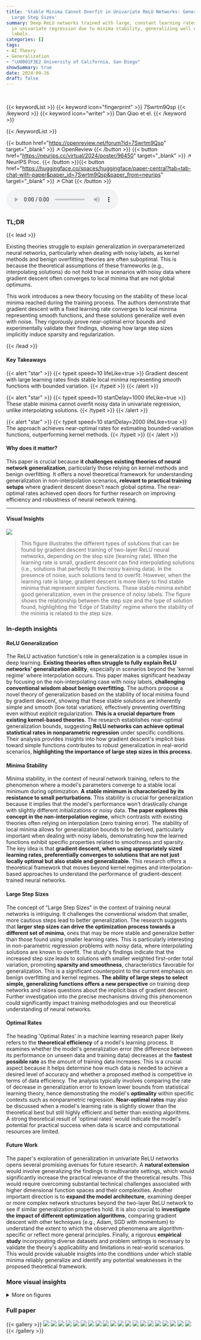 ```yaml
---
title: 'Stable Minima Cannot Overfit in Univariate ReLU Networks: Generalization by
  Large Step Sizes'
summary: Deep ReLU networks trained with large, constant learning rates avoid overfitting
  in univariate regression due to minima stability, generalizing well even with noisy
  labels.
categories: []
tags:
- AI Theory
- Generalization
- "\U0001F3E2 University of California, San Diego"
showSummary: true
date: 2024-09-26
draft: false
---
```


<br>

{{< keywordList >}}
{{< keyword icon="fingerprint" >}} 7Swrtm9Qsp {{< /keyword >}}
{{< keyword icon="writer" >}} Dan Qiao et el. {{< /keyword >}}
 
{{< /keywordList >}}

{{< button href="https://openreview.net/forum?id=7Swrtm9Qsp" target="_blank" >}}
↗ OpenReview
{{< /button >}}
{{< button href="https://neurips.cc/virtual/2024/poster/96450" target="_blank" >}}
↗ NeurIPS Proc.
{{< /button >}}{{< button href="https://huggingface.co/spaces/huggingface/paper-central?tab=tab-chat-with-paper&paper_id=7Swrtm9Qsp&paper_from=neurips" target="_blank" >}}
↗ Chat
{{< /button >}}



<audio controls>
    <source src="https://ai-paper-reviewer.com/7Swrtm9Qsp/podcast.wav" type="audio/wav">
    Your browser does not support the audio element.
</audio>


### TL;DR


{{< lead >}}

Existing theories struggle to explain generalization in overparameterized neural networks, particularly when dealing with noisy labels, as kernel methods and benign overfitting theories are often suboptimal.  This is because the theoretical assumptions of these frameworks (e.g., interpolating solutions) do not hold true in scenarios with noisy data where gradient descent often converges to local minima that are not global optimums.

This work introduces a new theory focusing on the stability of these local minima reached during the training process.  The authors demonstrate that gradient descent with a fixed learning rate converges to local minima representing smooth functions, and these solutions generalize well even with noise.  They rigorously prove near-optimal error bounds and experimentally validate their findings, showing how large step sizes implicitly induce sparsity and regularization.

{{< /lead >}}


#### Key Takeaways

{{< alert "star" >}}
{{< typeit speed=10 lifeLike=true >}} Gradient descent with large learning rates finds stable local minima representing smooth functions with bounded variation. {{< /typeit >}}
{{< /alert >}}

{{< alert "star" >}}
{{< typeit speed=10 startDelay=1000 lifeLike=true >}} These stable minima cannot overfit noisy data in univariate regression, unlike interpolating solutions. {{< /typeit >}}
{{< /alert >}}

{{< alert "star" >}}
{{< typeit speed=10 startDelay=2000 lifeLike=true >}} The approach achieves near-optimal rates for estimating bounded-variation functions, outperforming kernel methods. {{< /typeit >}}
{{< /alert >}}

#### Why does it matter?
This paper is crucial because **it challenges existing theories of neural network generalization**, particularly those relying on kernel methods and benign overfitting. It offers a novel theoretical framework for understanding generalization in non-interpolation scenarios, **relevant to practical training setups** where gradient descent doesn't reach global optima.  The near-optimal rates achieved open doors for further research on improving efficiency and robustness of neural network training.

------
#### Visual Insights



![](https://ai-paper-reviewer.com/7Swrtm9Qsp/figures_0_1.jpg)

> This figure illustrates the different types of solutions that can be found by gradient descent training of two-layer ReLU neural networks, depending on the step size (learning rate).  When the learning rate is small, gradient descent can find interpolating solutions (i.e., solutions that perfectly fit the noisy training data). In the presence of noise, such solutions tend to overfit. However, when the learning rate is large, gradient descent is more likely to find stable minima that represent simpler functions.  These stable minima exhibit good generalization, even in the presence of noisy labels.  The figure shows the relationship between the step size and the type of solution found, highlighting the 'Edge of Stability' regime where the stability of the minima is related to the step size.







### In-depth insights


#### ReLU Generalization
The ReLU activation function's role in generalization is a complex issue in deep learning.  **Existing theories often struggle to fully explain ReLU networks' generalization ability**, especially in scenarios beyond the 'kernel regime' where interpolation occurs. This paper makes significant headway by focusing on the non-interpolating case with noisy labels, **challenging conventional wisdom about benign overfitting.**  The authors propose a novel theory of generalization based on the stability of local minima found by gradient descent, showing that these stable solutions are inherently simple and smooth (low total variation), effectively preventing overfitting even without explicit regularization.  **This is a crucial departure from existing kernel-based theories**. The research establishes near-optimal generalization bounds, suggesting **ReLU networks can achieve optimal statistical rates in nonparametric regression** under specific conditions. Their analysis provides insights into how gradient descent's implicit bias toward simple functions contributes to robust generalization in real-world scenarios, **highlighting the importance of large step sizes in this process.**

#### Minima Stability
Minima stability, in the context of neural network training, refers to the phenomenon where a model's parameters converge to a stable local minimum during optimization.  **A stable minimum is characterized by its resistance to small perturbations**.  This stability is crucial for generalization because it implies that the model's performance won't drastically change with slightly different initializations or noisy data.  **The paper explores this concept in the non-interpolation regime**, which contrasts with existing theories often relying on interpolation (zero training error). The stability of local minima allows for generalization bounds to be derived, particularly important when dealing with noisy labels, demonstrating how the learned functions exhibit specific properties related to smoothness and sparsity. The key idea is that **gradient descent, when using appropriately sized learning rates, preferentially converges to solutions that are not just locally optimal but also stable and generalizable.** This research offers a theoretical framework that moves beyond kernel regimes and interpolation-based approaches to understand the performance of gradient-descent trained neural networks.

#### Large Step Sizes
The concept of "Large Step Sizes" in the context of training neural networks is intriguing.  It challenges the conventional wisdom that smaller, more cautious steps lead to better generalization.  The research suggests that **larger step sizes can drive the optimization process towards a different set of minima**, ones that may be more stable and generalize better than those found using smaller learning rates.  This is particularly interesting in non-parametric regression problems with noisy data, where interpolating solutions are known to overfit.  The study's findings indicate that the increased step size leads to solutions with smaller weighted first-order total variation, promoting **sparsity and smoothness**, characteristics favorable for generalization.  This is a significant counterpoint to the current emphasis on benign overfitting and kernel regimes. **The ability of large steps to select simple, generalizing functions offers a new perspective** on training deep networks and raises questions about the implicit bias of gradient descent.  Further investigation into the precise mechanisms driving this phenomenon could significantly impact training methodologies and our theoretical understanding of neural networks.

#### Optimal Rates
The heading 'Optimal Rates' in a machine learning research paper likely refers to the **theoretical efficiency** of a model's learning process.  It examines whether the model's generalization error (the difference between its performance on unseen data and training data) decreases at the **fastest possible rate** as the amount of training data increases.  This is a crucial aspect because it helps determine how much data is needed to achieve a desired level of accuracy and whether a proposed method is competitive in terms of data efficiency. The analysis typically involves comparing the rate of decrease in generalization error to known lower bounds from statistical learning theory, hence demonstrating the model's **optimality** within specific contexts such as nonparametric regression.  **Near-optimal rates** may also be discussed when a model's learning rate is slightly slower than the theoretical best but still highly efficient and better than existing algorithms.  A strong theoretical result of 'optimal rates' would indicate the model's potential for practical success when data is scarce and computational resources are limited.

#### Future Work
The paper's exploration of generalization in univariate ReLU networks opens several promising avenues for future research.  A **natural extension** would involve generalizing the findings to multivariate settings, which would significantly increase the practical relevance of the theoretical results.  This would require overcoming substantial technical challenges associated with higher dimensional function spaces and their complexities.  Another important direction is to **expand the model architecture**, examining deeper or more complex network structures beyond the two-layer ReLU network to see if similar generalization properties hold. It is also crucial to **investigate the impact of different optimization algorithms**, comparing gradient descent with other techniques (e.g., Adam, SGD with momentum) to understand the extent to which the observed phenomena are algorithm-specific or reflect more general principles. Finally, a rigorous **empirical study** incorporating diverse datasets and problem settings is necessary to validate the theory's applicability and limitations in real-world scenarios.  This would provide valuable insights into the conditions under which stable minima reliably generalize and identify any potential weaknesses in the proposed theoretical framework.


### More visual insights

<details>
<summary>More on figures
</summary>


![](https://ai-paper-reviewer.com/7Swrtm9Qsp/figures_1_1.jpg)

> This figure demonstrates the empirical findings supporting the claim that stable minima in gradient descent training of two-layer ReLU networks generalize well.  The left panel illustrates the relationship between step size (η) and solution smoothness, showing how larger step sizes lead to sparser, smoother solutions (represented as linear splines with fewer knots). The central panel validates the theoretical upper bound on the maximum eigenvalue of the Hessian, relating it to the step size and solution complexity (TV1). The right panel showcases the typical bias-variance tradeoff curve, demonstrating near-optimal performance through tuning the learning rate.


![](https://ai-paper-reviewer.com/7Swrtm9Qsp/figures_9_1.jpg)

> This figure shows the results of training a univariate ReLU neural network with different learning rates (η = 0.4 and η = 0.01).  The top row illustrates the results for a large learning rate (η = 0.4), while the bottom row shows the results for a small learning rate (η = 0.01). Each row contains three subplots. The left subplot displays the trained neural network function along with the true function, noisy labels, and fitted labels. The middle subplot shows the learning curves, plotting the training loss and mean squared error (MSE) against the true function over iterations. The right subplot visualizes the learned basis functions of the neural network, offering insights into how the representation is learned at different learning rates.  The visualization demonstrates how the choice of learning rate affects the learned model's function, loss, and feature representations.


![](https://ai-paper-reviewer.com/7Swrtm9Qsp/figures_14_1.jpg)

> This figure shows the results of a numerical simulation using a two-layer ReLU neural network trained with gradient descent.  The top row shows results for a large learning rate (η = 0.4), while the bottom row shows results for a small learning rate (η = 0.01). Each row consists of three subplots: (a) shows the learned neural network function compared to the true underlying function and noisy labels; (b) shows learning curves for training loss and mean squared error (MSE); (c) visualizes the learned basis functions of the neural network.  The figure demonstrates that large learning rates lead to simpler functions, while small learning rates lead to overfitting.


![](https://ai-paper-reviewer.com/7Swrtm9Qsp/figures_15_1.jpg)

> This figure shows the results of training a univariate ReLU neural network with different learning rates. The top row shows the results for a large learning rate (η = 0.4), while the bottom row shows the results for a small learning rate (η = 0.01). For each learning rate, the figure shows the trained neural network function, the learning curves (training loss and MSE vs. truth), and the learned basis functions. The results demonstrate that large learning rates lead to simpler, smoother solutions, while smaller learning rates lead to more complex, less smooth solutions that overfit to the noisy data.


![](https://ai-paper-reviewer.com/7Swrtm9Qsp/figures_16_1.jpg)

> This figure empirically demonstrates the effect of model capacity on the ability of an interpolating solution to generalize.  By keeping the number of data points fixed at 30 but increasing the number of neurons in the hidden layer (k), the plots show how the interpolating solutions transition from catastrophic overfitting (high variance, poor generalization) for small k to tempered overfitting (less variance, improved generalization) for larger k. The smooth blue line represents the true function, the green line is the learned model's output, and the dots show the noisy training labels. 


![](https://ai-paper-reviewer.com/7Swrtm9Qsp/figures_17_1.jpg)

> This figure shows the results of a numerical simulation of training a univariate ReLU neural network with gradient descent using two different learning rates (η = 0.4 and η = 0.01).  The top row shows the results for the large learning rate (η = 0.4), and the bottom row shows the results for the small learning rate (η = 0.01). Each row shows three plots: (a) trained NN function, (b) learning curves, and (c) learned basis functions. The plots demonstrate the effects of learning rate on the trained function's smoothness, convergence speed, and the nature of the learned basis functions.


![](https://ai-paper-reviewer.com/7Swrtm9Qsp/figures_18_1.jpg)

> This figure shows the results of a numerical simulation with different learning rates (η = 0.4 and η = 0.01) for training a univariate ReLU neural network (NN) with noisy labels.  The left column displays the trained NN function, showing how it fits to the noisy data. The middle column presents the learning curves of the training loss and mean squared error (MSE), which illustrate the model's training process. The right column visualizes the learned basis functions of the NN, providing insight into how the network represents learned features. The comparison of results with different learning rates indicates the impact of learning rate on model generalization and implicit sparsity.


![](https://ai-paper-reviewer.com/7Swrtm9Qsp/figures_18_2.jpg)

> This figure empirically validates the theoretical claims of the paper by visualizing the learned basis functions of ReLU neural networks trained with gradient descent using different learning rates.  The three subplots show the quantiles of learned knot locations, the sparsity of learned coefficients, and the distance of learned knots to the closest input knot, all as functions of the inverse learning rate (1/η).  The results demonstrate the implicit regularization effect of large learning rates, showing that they lead to sparser solutions and avoid overfitting by preventing knots from being placed exactly on the data points.


![](https://ai-paper-reviewer.com/7Swrtm9Qsp/figures_35_1.jpg)

> This figure displays the results of a numerical simulation comparing the effects of large versus small learning rates (η) on the training of a univariate ReLU neural network.  The top row shows results for η = 0.4, while the bottom row shows results for η = 0.01.  Three columns show (a) the trained neural network function, (b) the learning curves (training loss and MSE against the ground truth), and (c) the learned basis functions for each of the 100 neurons. The experiment highlights how different learning rates impact the smoothness of the solution found, showing that a large learning rate produces smoother solutions while a small learning rate leads to less smooth, potentially overfit solutions.


</details>






### Full paper

{{< gallery >}}
<img src="https://ai-paper-reviewer.com/7Swrtm9Qsp/1.png" class="grid-w50 md:grid-w33 xl:grid-w25" />
<img src="https://ai-paper-reviewer.com/7Swrtm9Qsp/2.png" class="grid-w50 md:grid-w33 xl:grid-w25" />
<img src="https://ai-paper-reviewer.com/7Swrtm9Qsp/3.png" class="grid-w50 md:grid-w33 xl:grid-w25" />
<img src="https://ai-paper-reviewer.com/7Swrtm9Qsp/4.png" class="grid-w50 md:grid-w33 xl:grid-w25" />
<img src="https://ai-paper-reviewer.com/7Swrtm9Qsp/5.png" class="grid-w50 md:grid-w33 xl:grid-w25" />
<img src="https://ai-paper-reviewer.com/7Swrtm9Qsp/6.png" class="grid-w50 md:grid-w33 xl:grid-w25" />
<img src="https://ai-paper-reviewer.com/7Swrtm9Qsp/7.png" class="grid-w50 md:grid-w33 xl:grid-w25" />
<img src="https://ai-paper-reviewer.com/7Swrtm9Qsp/8.png" class="grid-w50 md:grid-w33 xl:grid-w25" />
<img src="https://ai-paper-reviewer.com/7Swrtm9Qsp/9.png" class="grid-w50 md:grid-w33 xl:grid-w25" />
<img src="https://ai-paper-reviewer.com/7Swrtm9Qsp/10.png" class="grid-w50 md:grid-w33 xl:grid-w25" />
<img src="https://ai-paper-reviewer.com/7Swrtm9Qsp/11.png" class="grid-w50 md:grid-w33 xl:grid-w25" />
<img src="https://ai-paper-reviewer.com/7Swrtm9Qsp/12.png" class="grid-w50 md:grid-w33 xl:grid-w25" />
<img src="https://ai-paper-reviewer.com/7Swrtm9Qsp/13.png" class="grid-w50 md:grid-w33 xl:grid-w25" />
<img src="https://ai-paper-reviewer.com/7Swrtm9Qsp/14.png" class="grid-w50 md:grid-w33 xl:grid-w25" />
<img src="https://ai-paper-reviewer.com/7Swrtm9Qsp/15.png" class="grid-w50 md:grid-w33 xl:grid-w25" />
<img src="https://ai-paper-reviewer.com/7Swrtm9Qsp/16.png" class="grid-w50 md:grid-w33 xl:grid-w25" />
<img src="https://ai-paper-reviewer.com/7Swrtm9Qsp/17.png" class="grid-w50 md:grid-w33 xl:grid-w25" />
<img src="https://ai-paper-reviewer.com/7Swrtm9Qsp/18.png" class="grid-w50 md:grid-w33 xl:grid-w25" />
<img src="https://ai-paper-reviewer.com/7Swrtm9Qsp/19.png" class="grid-w50 md:grid-w33 xl:grid-w25" />
<img src="https://ai-paper-reviewer.com/7Swrtm9Qsp/20.png" class="grid-w50 md:grid-w33 xl:grid-w25" />
{{< /gallery >}}